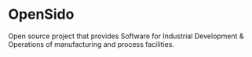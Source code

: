 # OpenSido
Open source project that provides Software for Industrial Development &amp; Operations of manufacturing and process facilities.
